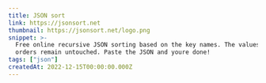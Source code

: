 ```yaml
---
title: JSON sort
link: https://jsonsort.net
thumbnail: https://jsonsort.net/logo.png
snippet: >-
  Free online recursive JSON sorting based on the key names. The values and list
  orders remain untouched. Paste the JSON and youre done!
tags: ["json"]
createdAt: 2022-12-15T00:00:00.000Z
---
```

